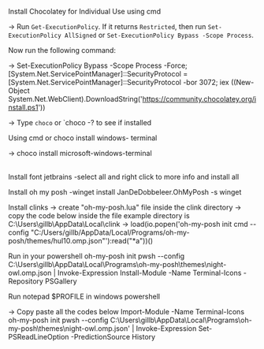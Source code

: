 Install Chocolatey for Individual Use using cmd

​-> Run `Get-ExecutionPolicy`. If it returns `Restricted`, then run `Set-ExecutionPolicy AllSigned` or `Set-ExecutionPolicy Bypass -Scope Process`.

   Now run the following command:

​-> Set-ExecutionPolicy Bypass -Scope Process -Force; [System.Net.ServicePointManager]::SecurityProtocol = [System.Net.ServicePointManager]::SecurityProtocol -bor 3072; iex ((New-Object System.Net.WebClient).DownloadString('https://community.chocolatey.org/install.ps1'))

​-> Type `choco` or `choco -? to see if installed



Using cmd or choco install windows- terminal

​-> choco install microsoft-windows-terminal

​	
Install font jetbrains
-select all and right click to more info and install all

Install oh my posh
-winget install JanDeDobbeleer.OhMyPosh -s winget


Install clinks 
​-> create "oh-my-posh.lua" file inside the clink directory
​-> copy the code below inside the file example directory is C:\Users\gillb\AppData\Local\clink
​-> load(io.popen('oh-my-posh init cmd --config "C:/Users/gillb/AppData/Local/Programs/oh-my-posh/themes/hul10.omp.json"'):read("*a"))()

	
	
Run in your powershell
oh-my-posh init pwsh --config C:\Users\gillb\AppData\Local\Programs\oh-my-posh\themes\night-owl.omp.json | Invoke-Expression
Install-Module -Name Terminal-Icons -Repository PSGallery


Run notepad $PROFILE in windows powershell

-> Copy paste all the codes below
Import-Module -Name Terminal-Icons
oh-my-posh init pwsh --config C:\Users\gillb\AppData\Local\Programs\oh-my-posh\themes\night-owl.omp.json' | Invoke-Expression
Set-PSReadLineOption -PredictionSource History	
	

